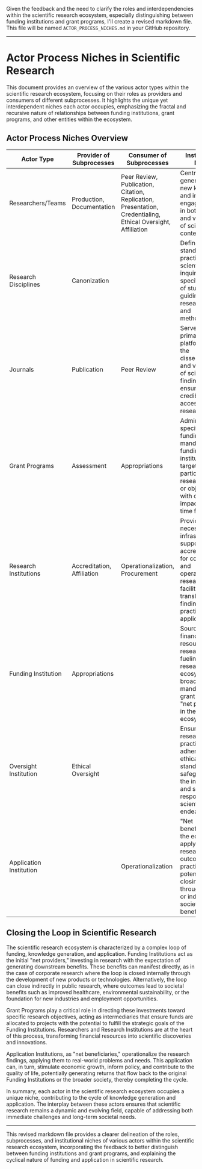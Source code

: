 Given the feedback and the need to clarify the roles and interdependencies within the scientific research ecosystem, especially distinguishing between funding institutions and grant programs, I'll create a revised markdown file. This file will be named `ACTOR_PROCESS_NICHES.md` in your GitHub repository.

---

# Actor Process Niches in Scientific Research

This document provides an overview of the various actor types within the scientific research ecosystem, focusing on their roles as providers and consumers of different subprocesses. It highlights the unique yet interdependent niches each actor occupies, emphasizing the fractal and recursive nature of relationships between funding institutions, grant programs, and other entities within the ecosystem.

## Actor Process Niches Overview

| Actor Type            | Provider of Subprocesses                                | Consumer of Subprocesses                                | Institutional Niche                                                                                   |
|-----------------------|----------------------------------------------------------|---------------------------------------------------------|-------------------------------------------------------------------------------------------------------|
| Researchers/Teams     | Production, Documentation                               | Peer Review, Publication, Citation, Replication, Presentation, Credentialing, Ethical Oversight, Affiliation | Central to the generation of new knowledge and insights; engage deeply in both creation and validation of scientific content. |
| Research Disciplines  | Canonization                                             |                                                         | Define the standards and practices of scientific inquiry within specific fields of study, guiding research focus and methodologies. |
| Journals              | Publication                                              | Peer Review                                              | Serve as the primary platforms for the dissemination and validation of scientific findings, ensuring the credibility and accessibility of research. |
| Grant Programs        | Assessment                                               | Appropriations                                           | Administer specific funding mandates from funding institutions, targeting particular research areas or objectives with defined impacts and time frames. |
| Research Institutions | Accreditation, Affiliation                               | Operationalization, Procurement                          | Provide the necessary infrastructure, support, and accreditation for conducting and operationalizing research, facilitating the translation of findings into practical applications. |
| Funding Institution   | Appropriations                                           |                                                         | Source of financial resources for research, fueling the research ecosystem with broader mandates than grant programs; "net provider" in the ecosystem. |
| Oversight Institution | Ethical Oversight                                        |                                                         | Ensure that research practices adhere to ethical standards, safeguarding the integrity and social responsibility of scientific endeavors. |
| Application Institution |                                                         | Operationalization                                       | "Net beneficiary" in the ecosystem, applying research outcomes to practical ends, potentially closing the loop through direct or indirect societal benefits. |

## Closing the Loop in Scientific Research

The scientific research ecosystem is characterized by a complex loop of funding, knowledge generation, and application. Funding Institutions act as the initial "net providers," investing in research with the expectation of generating downstream benefits. These benefits can manifest directly, as in the case of corporate research where the loop is closed internally through the development of new products or technologies. Alternatively, the loop can close indirectly in public research, where outcomes lead to societal benefits such as improved healthcare, environmental sustainability, or the foundation for new industries and employment opportunities.

Grant Programs play a critical role in directing these investments toward specific research objectives, acting as intermediaries that ensure funds are allocated to projects with the potential to fulfill the strategic goals of the Funding Institutions. Researchers and Research Institutions are at the heart of this process, transforming financial resources into scientific discoveries and innovations.

Application Institutions, as "net beneficiaries," operationalize the research findings, applying them to real-world problems and needs. This application can, in turn, stimulate economic growth, inform policy, and contribute to the quality of life, potentially generating returns that flow back to the original Funding Institutions or the broader society, thereby completing the cycle.

In summary, each actor in the scientific research ecosystem occupies a unique niche, contributing to the cycle of knowledge generation and application. The interplay between these actors ensures that scientific research remains a dynamic and evolving field, capable of addressing both immediate challenges and long-term societal needs.

---

This revised markdown file provides a clearer delineation of the roles, subprocesses, and institutional niches of various actors within the scientific research ecosystem, incorporating the feedback to better distinguish between funding institutions and grant programs, and explaining the cyclical nature of funding and application in scientific research.
